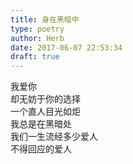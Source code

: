 ```yaml
---  
title: 身在黑暗中  
type: poetry  
author: Herb  
date: 2017-06-07 22:53:34  
draft: true
---  
```

我爱你  
却无妨于你的选择  
一个直人目光如炬  
我总是在黑暗处    
我们一生流经多少爱人  
不得回应的爱人